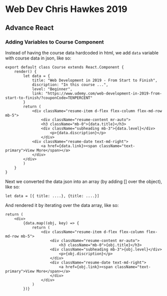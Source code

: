 # Web Dev Chris Hawkes 2019

## Advance React

### Adding Variables to Course Component

Instead of having the course data hardcoded in html, we add `data` variable with course data in json, like so:

    export default class Course extends React.Component {
        render() {
            let data = {
                title: "Web Development in 2019 - From Start to Finish",
                discription: "In this course ...",
                level: "Beginner",
                link: "https://www.udemy.com/web-development-in-2019-from-start-to-finish/?couponCode=TENPERCENT"
            }
            return (
                <div className="resume-item d-flex flex-column flex-md-row mb-5">
                    <div className="resume-content mr-auto">
                    <h3 className="mb-0">{data.title}</h3>
                    <div className="subheading mb-3">{data.level}</div>
                        <p>{data.discription}</p>
                    </div>
                <div className="resume-date text-md-right">
                    <a href={data.link}><span className="text-primary">View More</span></a>
                </div>
            </div>
            )
        }
    }

Next we converted the data json into an array (by adding [] over the object), like so:

    let data = [{ title: ....}, {title: ....}]

And rendered it by iterating over the data array, like so:

    return (
        <div>
            {data.map((obj, key) => {
                return (
                    <div className="resume-item d-flex flex-column flex-md-row mb-5">
                        <div className="resume-content mr-auto">
                            <h3 className="mb-0">{obj.title}</h3>
                        <div className="subheading mb-3">{obj.level}</div>
                            <p>{obj.discription}</p>
                        </div>
                        <div className="resume-date text-md-right">
                            <a href={obj.link}><span className="text-primary">View More</span></a>
                        </div>
                    </div>
                )
            })}
